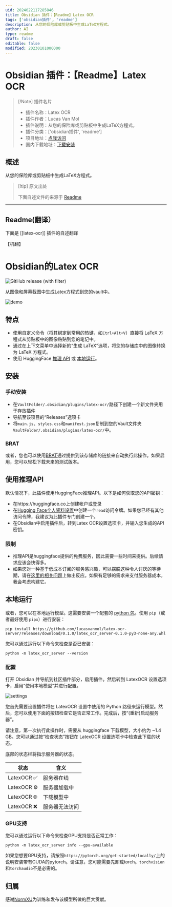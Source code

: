 ```yaml
---
uid: 2024022117285846
title: Obsidian 插件：【Readme】Latex OCR
tags: ['obsidian插件', 'readme']
description: 从您的保险库或剪贴板中生成LaTeX方程式。
author: AI
type: readme
draft: false
editable: false
modified: 20230101000000
---
```


# Obsidian 插件：【Readme】Latex OCR

> [!Note] 插件名片
> - 插件名称：Latex OCR
> - 插件作者：Lucas Van Mol
> - 插件说明：从您的保险库或剪贴板中生成LaTeX方程式。
> - 插件分类：['obsidian插件', 'readme']
> - 项目地址：[点我访问](https://github.com/lucasvanmol/obsidian-latex-ocr)
> - 国内下载地址：[下载安装](https://pkmer.cn/products/plugin/pluginMarket/?latex-ocr)

## 概述

从您的保险库或剪贴板中生成LaTeX方程式。



> [!tip] 原文出处
> 
>下面自述文件的来源于 [Readme](https://ghproxy.net/https://raw.githubusercontent.com/lucasvanmol/obsidian-latex-ocr/master/README.md)
> 

---

## Readme(翻译）

下面是 [[latex-ocr]] 插件的自述翻译

【机翻】
# Obsidian的Latex OCR
![GitHub release (with filter)](https://img.shields.io/github/v/release/lucasvanmol/obsidian-latex-ocr) 



从图像和屏幕截图中生成Latex方程式到您的vault中。

![demo](https://cdn.pkmer.cn/covers/latex-ocr_2_0.gif!pkmer)
## 特点

- 使用自定义命令（将其绑定到常用的热键，如`Ctrl+Alt+V`）直接将 LaTeX 方程式从剪贴板中的图像粘贴到您的笔记中。
- 通过在上下文菜单中选择新的“生成 LaTeX”选项，将您的存储库中的图像转换为 LaTeX 方程式。
- 使用 HuggingFace [推理 API](#using-inference-api) 或 [本地运行](#run-locally)。
## 安装
### 手动安装

- 在`VaultFolder/.obsidian/plugins/latex-ocr/`路径下创建一个新文件夹用于存放插件
- 导航至该项目的“Releases”选项卡
- 将`main.js`、`styles.css`和`manifest.json`复制到您的Vault文件夹`VaultFolder/.obsidian/plugins/latex-ocr/`中。
### BRAT

或者，您也可以使用[BRAT](https://github.com/TfTHacker/obsidian42-brat)通过提供到该存储库的链接来自动执行此操作。如果启用，您可以轻松下载未来的测试版本。
## 使用推理API

默认情况下，此插件使用HuggingFace推理API。以下是如何获取您的API密钥：
- 在https://huggingface.co上创建帐户或登录
- 在[Hugging Face个人资料设置](https://huggingface.co/settings/tokens)中创建一个`read`访问令牌。如果您已经有其他访问令牌，我建议为此插件专门创建一个。
- 在Obsidian中启用插件后，转到Latex OCR设置选项卡，并输入您生成的API密钥。
### 限制
- 推理API是huggingface提供的免费服务，因此需要一些时间来提供。后续请求应该会快得多。
- 如果您对一种基于低成本订阅的服务感兴趣，可以摆脱这种令人讨厌的等待期，请在[这里的相关问题](https://github.com/lucasvanmol/obsidian-latex-ocr/issues/13)上做出反应。如果有足够的需求来支付服务器成本，我会考虑构建它。
## 本地运行

或者，您可以在本地运行模型。这需要安装一个配套的 [python 包](https://github.com/lucasvanmol/latex-ocr-server)。使用 `pip`（或者最好使用 `pipx`）进行安装：

```
pip install https://github.com/lucasvanmol/latex-ocr-server/releases/download/0.1.0/latex_ocr_server-0.1.0-py3-none-any.whl
```

您可以通过运行以下命令来检查是否已安装：

```
python -m latex_ocr_server --version
```
### 配置

打开 Obsidian 并导航到社区插件部分，启用插件。然后转到 LatexOCR 设置选项卡，启用“使用本地模型”并进行配置。

![settings](https://cdn.pkmer.cn/covers/latex-ocr_2_1.png!pkmer)

您首先需要设置插件将在 LatexOCR 设置中使用的 Python 路径来运行模型。然后，您可以使用下面的按钮检查它是否正常工作。完成后，按“(重新)启动服务器”。

请注意，第一次执行此操作时，需要从 huggingface 下载模型，大小约为 ~1.4 GB。您可以通过按“检查状态”按钮在 LatexOCR 设置选项卡中检查此下载的状态。

底部的状态栏将指示服务器的状态。

| 状态       | 含义               |
| ---------- | ------------------ |
| LatexOCR ✅ | 服务器在线         |
| LatexOCR ⚙️ | 服务器加载中       |
| LatexOCR 🌐 | 下载模型中         |
| LatexOCR ❌ | 服务器无法访问     |
### GPU支持

您可以通过运行以下命令来检查GPU支持是否正常工作：

```
python -m latex_ocr_server info --gpu-available
```

如果您想要GPU支持，请按照`https://pytorch.org/get-started/locally/`上的说明安装带有CUDA的pytorch。请注意，您可能需要先卸载torch。`torchvision`和`torchaudio`不是必需的。
## 归属

感谢[NormXU](https://github.com/NormXU/nougat-latex-ocr/)为训练和发布该模型所做的巨大贡献。



